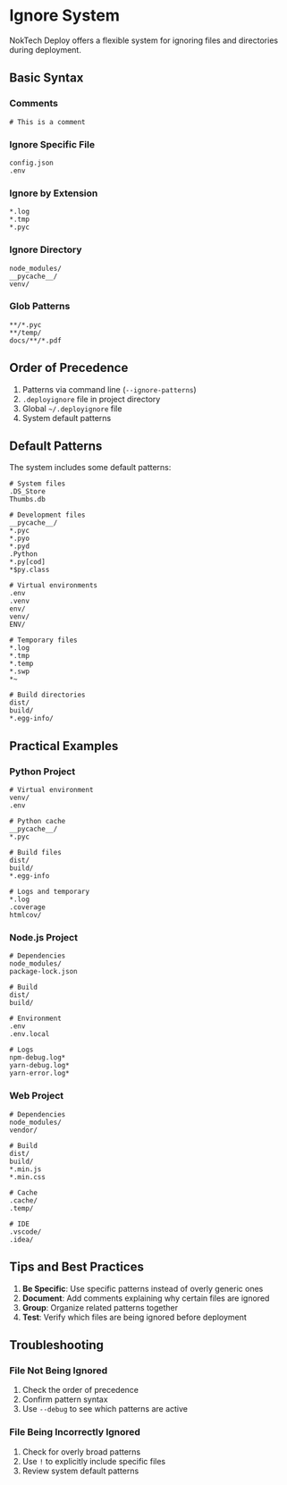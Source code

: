 # Ignore System

NokTech Deploy offers a flexible system for ignoring files and directories during deployment.

## Basic Syntax

### Comments
```plaintext
# This is a comment
```

### Ignore Specific File
```plaintext
config.json
.env
```

### Ignore by Extension
```plaintext
*.log
*.tmp
*.pyc
```

### Ignore Directory
```plaintext
node_modules/
__pycache__/
venv/
```

### Glob Patterns
```plaintext
**/*.pyc
**/temp/
docs/**/*.pdf
```

## Order of Precedence

1. Patterns via command line (`--ignore-patterns`)
2. `.deployignore` file in project directory
3. Global `~/.deployignore` file
4. System default patterns

## Default Patterns

The system includes some default patterns:

```plaintext
# System files
.DS_Store
Thumbs.db

# Development files
__pycache__/
*.pyc
*.pyo
*.pyd
.Python
*.py[cod]
*$py.class

# Virtual environments
.env
.venv
env/
venv/
ENV/

# Temporary files
*.log
*.tmp
*.temp
*.swp
*~

# Build directories
dist/
build/
*.egg-info/
```

## Practical Examples

### Python Project
```plaintext
# Virtual environment
venv/
.env

# Python cache
__pycache__/
*.pyc

# Build files
dist/
build/
*.egg-info

# Logs and temporary
*.log
.coverage
htmlcov/
```

### Node.js Project
```plaintext
# Dependencies
node_modules/
package-lock.json

# Build
dist/
build/

# Environment
.env
.env.local

# Logs
npm-debug.log*
yarn-debug.log*
yarn-error.log*
```

### Web Project
```plaintext
# Dependencies
node_modules/
vendor/

# Build
dist/
build/
*.min.js
*.min.css

# Cache
.cache/
.temp/

# IDE
.vscode/
.idea/
```

## Tips and Best Practices

1. **Be Specific**: Use specific patterns instead of overly generic ones
2. **Document**: Add comments explaining why certain files are ignored
3. **Group**: Organize related patterns together
4. **Test**: Verify which files are being ignored before deployment

## Troubleshooting

### File Not Being Ignored

1. Check the order of precedence
2. Confirm pattern syntax
3. Use `--debug` to see which patterns are active

### File Being Incorrectly Ignored

1. Check for overly broad patterns
2. Use `!` to explicitly include specific files
3. Review system default patterns
 
